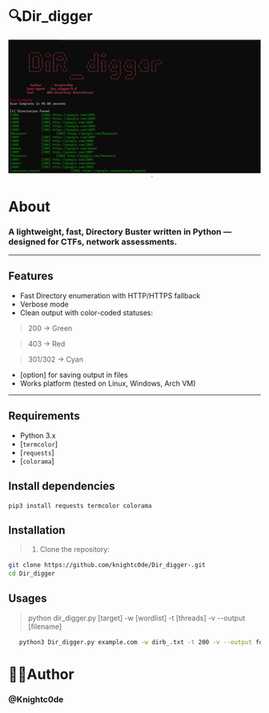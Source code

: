 # 🔍Dir_digger
![](/media_0.png)

# About
### A lightweight, fast,  **Directory Buster** written in Python — designed for CTFs, network assessments.

---

##  Features
-  Fast Directory enumeration with HTTP/HTTPS fallback
-  Verbose mode 
-  Clean output with color-coded statuses:
  > 200 → Green

  > 403 → Red

  > 301/302 → Cyan
-  [option] for saving output in  files 
-  Works platform (tested on Linux, Windows, Arch VM)
---
##  Requirements

- Python 3.x
- [`termcolor`]
- [`requests`]
- [`colorama`]
## Install dependencies
```
pip3 install requests termcolor colorama

```
##  Installation
> 1. Clone the repository:
   ```bash
   git clone https://github.com/knightc0de/Dir_digger-.git
   cd Dir_digger
  ```

## Usages
> python dir_digger.py [target] -w [wordlist] -t [threads] -v --output [filename]

```bash
   python3 Dir_digger.py example.com -w dirb_.txt -t 200 -v --output found.txt
```

# 👨‍💻Author 
### @Knightc0de
